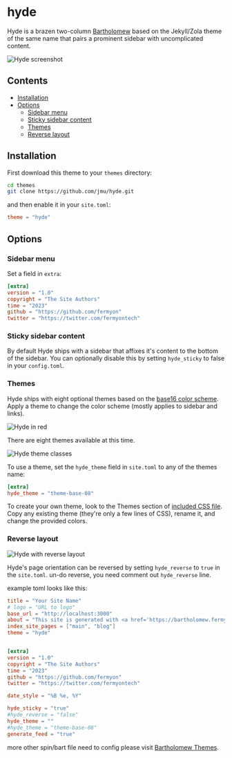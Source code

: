 # hyde
Hyde is a brazen two-column [Bartholomew](https://bartholomew.fermyon.dev/) based on the Jekyll/Zola theme of the same name that pairs a prominent sidebar with uncomplicated content.

![Hyde screenshot](https://f.cloud.github.com/assets/98681/1831228/42af6c6a-7384-11e3-98fb-e0b923ee0468.png)


## Contents

- [Installation](#installation)
- [Options](#options)
  - [Sidebar menu](#sidebar-menu)
  - [Sticky sidebar content](#sticky-sidebar-content)
  - [Themes](#themes)
  - [Reverse layout](#reverse-layout)

## Installation
First download this theme to your `themes` directory:

```bash
cd themes
git clone https://github.com/jmu/hyde.git
```
and then enable it in your `site.toml`:

```toml
theme = "hyde"
```

## Options

### Sidebar menu
Set a field in `extra`:
```toml
[extra]
version = "1.0"
copyright = "The Site Authors"
time = "2023"
github = "https://github.com/fermyon"
twitter = "https://twitter.com/fermyontech"
```

### Sticky sidebar content
By default Hyde ships with a sidebar that affixes it's content to the bottom of the sidebar. You can optionally disable this by setting `hyde_sticky` to false in your `config.toml`.

### Themes
Hyde ships with eight optional themes based on the [base16 color scheme](https://github.com/chriskempson/base16). Apply a theme to change the color scheme (mostly applies to sidebar and links).

![Hyde in red](https://f.cloud.github.com/assets/98681/1831229/42b0b354-7384-11e3-8462-31b8df193fe5.png)

There are eight themes available at this time.

![Hyde theme classes](https://f.cloud.github.com/assets/98681/1817044/e5b0ec06-6f68-11e3-83d7-acd1942797a1.png)

To use a theme, set the `hyde_theme` field in `site.toml` to any of the themes name:

```toml
[extra]
hyde_theme = "theme-base-08"
```

To create your own theme, look to the Themes section of [included CSS file](https://github.com/poole/hyde/blob/master/public/css/hyde.css). Copy any existing theme (they're only a few lines of CSS), rename it, and change the provided colors.

### Reverse layout

![Hyde with reverse layout](https://f.cloud.github.com/assets/98681/1831230/42b0d3ac-7384-11e3-8d54-2065afd03f9e.png)

Hyde's page orientation can be reversed by setting `hyde_reverse` to `true` in the `site.toml`. un-do reverse, you need comment out `hyde_reverse` line.

example toml looks like this:
```toml
title = "Your Site Name"
# logo = "URL to logo"
base_url = "http://localhost:3000"
about = "This site is generated with <a href='https://bartholomew.fermyon.dev/' target='_blank'>Bartholomew</a>, the WebAssembly micro-CMS. And this message is in site.toml."
index_site_pages = ["main", "blog"]
theme = "hyde"


[extra]
version = "1.0"
copyright = "The Site Authors"
time = "2023"
github = "https://github.com/fermyon"
twitter = "https://twitter.com/fermyontech"

date_style = "%B %e, %Y"

hyde_sticky = "true"
#hyde_reverse = "false"
hyde_theme = ""
#hyde_theme = "theme-base-08"
generate_feed = "true"

```

more other spin/bart file need to config please visit [Bartholomew Themes](https://bartholomew.fermyon.dev/themes).
